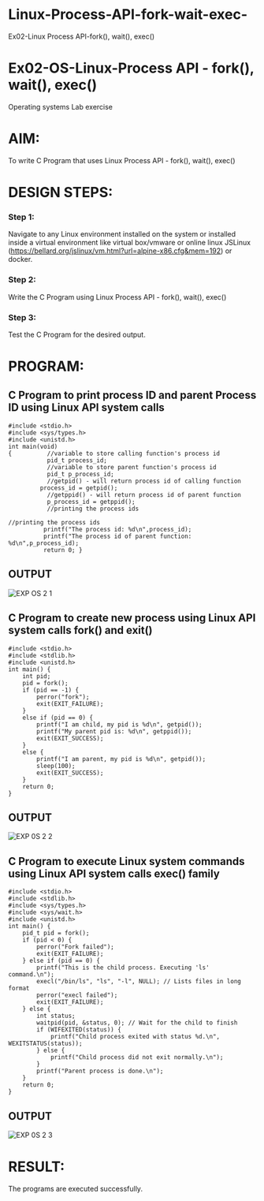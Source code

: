 # Linux-Process-API-fork-wait-exec-
Ex02-Linux Process API-fork(), wait(), exec()
# Ex02-OS-Linux-Process API - fork(), wait(), exec()
Operating systems Lab exercise


# AIM:
To write C Program that uses Linux Process API - fork(), wait(), exec()

# DESIGN STEPS:

### Step 1:

Navigate to any Linux environment installed on the system or installed inside a virtual environment like virtual box/vmware or online linux JSLinux (https://bellard.org/jslinux/vm.html?url=alpine-x86.cfg&mem=192) or docker.

### Step 2:

Write the C Program using Linux Process API - fork(), wait(), exec()

### Step 3:

Test the C Program for the desired output. 

# PROGRAM:

## C Program to print process ID and parent Process ID using Linux API system calls

```
#include <stdio.h>
#include <sys/types.h>
#include <unistd.h>
int main(void)
{	       //variable to store calling function's process id
	       pid_t process_id;
	       //variable to store parent function's process id
	       pid_t p_process_id;
	       //getpid() - will return process id of calling function
         process_id = getpid();
	       //getppid() - will return process id of parent function
	       p_process_id = getppid();
	       //printing the process ids

//printing the process ids
	      printf("The process id: %d\n",process_id);
	      printf("The process id of parent function: %d\n",p_process_id);
	      return 0; }
```

## OUTPUT
![EXP OS 2 1](https://github.com/DEEPAK22003907/Linux-Process-API-fork-wait-exec/assets/119404520/531ff7ea-9f0b-4ae1-bba4-c9bb78458087)


## C Program to create new process using Linux API system calls fork() and exit()

```
#include <stdio.h>
#include <stdlib.h>
#include <unistd.h>
int main() {
    int pid;
    pid = fork();
    if (pid == -1) {
        perror("fork");
        exit(EXIT_FAILURE);
    }
    else if (pid == 0) {
        printf("I am child, my pid is %d\n", getpid());
        printf("My parent pid is: %d\n", getppid());
        exit(EXIT_SUCCESS);
    }
    else {
        printf("I am parent, my pid is %d\n", getpid());
        sleep(100);
        exit(EXIT_SUCCESS);
    }
    return 0;
}

```

## OUTPUT
![EXP 0S 2 2](https://github.com/DEEPAK22003907/Linux-Process-API-fork-wait-exec/assets/119404520/c49baecd-1b34-4f05-83f8-6312e47e3ec3)



## C Program to execute Linux system commands using Linux API system calls exec() family

```
#include <stdio.h>
#include <stdlib.h>
#include <sys/types.h>
#include <sys/wait.h>
#include <unistd.h>
int main() {
    pid_t pid = fork();
    if (pid < 0) {
        perror("Fork failed");
        exit(EXIT_FAILURE);
    } else if (pid == 0) {
        printf("This is the child process. Executing 'ls' command.\n");
        execl("/bin/ls", "ls", "-l", NULL); // Lists files in long format
        perror("execl failed");
        exit(EXIT_FAILURE);
    } else {
        int status;
        waitpid(pid, &status, 0); // Wait for the child to finish
        if (WIFEXITED(status)) {
            printf("Child process exited with status %d.\n", WEXITSTATUS(status));
        } else {
            printf("Child process did not exit normally.\n");
        }
        printf("Parent process is done.\n");
    }
    return 0;
}

```

## OUTPUT
![EXP 0S 2 3](https://github.com/DEEPAK22003907/Linux-Process-API-fork-wait-exec/assets/119404520/cf568785-86fb-418e-8153-1f4d8c58391a)


# RESULT:
The programs are executed successfully.
